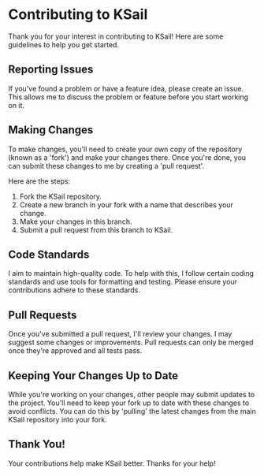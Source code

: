 # Contributing to KSail

Thank you for your interest in contributing to KSail! Here are some guidelines to help you get started.

## Reporting Issues

If you've found a problem or have a feature idea, please create an issue. This allows me to discuss the problem or feature before you start working on it.

## Making Changes

To make changes, you'll need to create your own copy of the repository (known as a 'fork') and make your changes there. Once you're done, you can submit these changes to me by creating a 'pull request'.

Here are the steps:

1. Fork the KSail repository.
2. Create a new branch in your fork with a name that describes your change.
3. Make your changes in this branch.
4. Submit a pull request from this branch to KSail.

## Code Standards

I aim to maintain high-quality code. To help with this, I follow certain coding standards and use tools for formatting and testing. Please ensure your contributions adhere to these standards.

## Pull Requests

Once you've submitted a pull request, I'll review your changes. I may suggest some changes or improvements. Pull requests can only be merged once they're approved and all tests pass.

## Keeping Your Changes Up to Date

While you're working on your changes, other people may submit updates to the project. You'll need to keep your fork up to date with these changes to avoid conflicts. You can do this by 'pulling' the latest changes from the main KSail repository into your fork.

## Thank You!

Your contributions help make KSail better. Thanks for your help!
